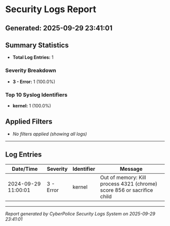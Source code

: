 # Security Logs Report
**Generated:** 2025-09-29 23:41:01
---
## Summary Statistics
- **Total Log Entries:** 1

### Severity Breakdown
- **3 - Error:** 1 (100.0%)

### Top 10 Syslog Identifiers
- **kernel:** 1 (100.0%)

## Applied Filters
- *No filters applied (showing all logs)*

---
## Log Entries

| Date/Time | Severity | Identifier | Message |
|-----------|----------|------------|----------|
| 2024-09-29 11:00:01 | 3 - Error | kernel | Out of memory: Kill process 4321 (chrome) score 856 or sacrifice child |

---

*Report generated by CyberPolice Security Logs System on 2025-09-29 23:41:01*
